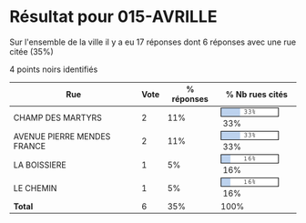 # Résultat pour 015-AVRILLE

Sur l'ensemble de la ville il y a eu 17 réponses dont 6 réponses avec une rue citée (35%)

4 points noirs identifiés

| Rue | Vote | % réponses | % Nb rues cités|
|-----|------|------------|----------------|
| CHAMP DES MARTYRS | 2 | 11% | <img src="../../img/bar_33.gif" />&nbsp;33%|
| AVENUE PIERRE MENDES FRANCE | 2 | 11% | <img src="../../img/bar_33.gif" />&nbsp;33%|
| LA BOISSIERE | 1 | 5% | <img src="../../img/bar_16.gif" />&nbsp;16%|
| LE CHEMIN | 1 | 5% | <img src="../../img/bar_16.gif" />&nbsp;16%|
| **Total** | 6 | 35% | 100%|
